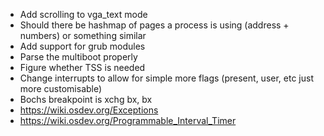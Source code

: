 - Add scrolling to vga_text mode
- Should there be hashmap of pages a process is using (address + numbers) or something similar
- Add support for grub modules
- Parse the multiboot properly
- Figure whether TSS is needed
- Change interrupts to allow for simple more flags (present, user, etc just more customisable)
- Bochs breakpoint is xchg bx, bx
- https://wiki.osdev.org/Exceptions
- https://wiki.osdev.org/Programmable_Interval_Timer

                    
                                    
